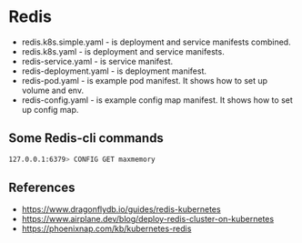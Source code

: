 # Redis

- redis.k8s.simple.yaml - is deployment and service manifests combined.
- redis.k8s.yaml - is deployment and service manifests.
- redis-service.yaml - is service manifest.
- redis-deployment.yaml - is deployment manifest.
- redis-pod.yaml - is example pod manifest. It shows how to set up volume and env.
- redis-config.yaml - is example config map manifest. It shows how to set up config map.

## Some Redis-cli commands

```bash
127.0.0.1:6379> CONFIG GET maxmemory
```

## References

- https://www.dragonflydb.io/guides/redis-kubernetes
- https://www.airplane.dev/blog/deploy-redis-cluster-on-kubernetes
- https://phoenixnap.com/kb/kubernetes-redis